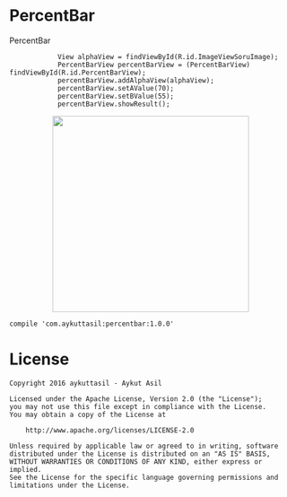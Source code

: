 # PercentBar 

PercentBar

```
            View alphaView = findViewById(R.id.ImageViewSoruImage);
            PercentBarView percentBarView = (PercentBarView) findViewById(R.id.PercentBarView);
            percentBarView.addAlphaView(alphaView);
            percentBarView.setAValue(70);
            percentBarView.setBValue(55);
            percentBarView.showResult();
```

<p align="center">
  <img src="https://cloud.githubusercontent.com/assets/3179872/18619207/44e432da-7dff-11e6-8988-91d1faf4eed0.gif" width="350"/>
</p>

```
compile 'com.aykuttasil:percentbar:1.0.0'
```


# License 

```
Copyright 2016 aykuttasil - Aykut Asil

Licensed under the Apache License, Version 2.0 (the "License");
you may not use this file except in compliance with the License.
You may obtain a copy of the License at

    http://www.apache.org/licenses/LICENSE-2.0

Unless required by applicable law or agreed to in writing, software
distributed under the License is distributed on an "AS IS" BASIS,
WITHOUT WARRANTIES OR CONDITIONS OF ANY KIND, either express or implied.
See the License for the specific language governing permissions and
limitations under the License.
```
